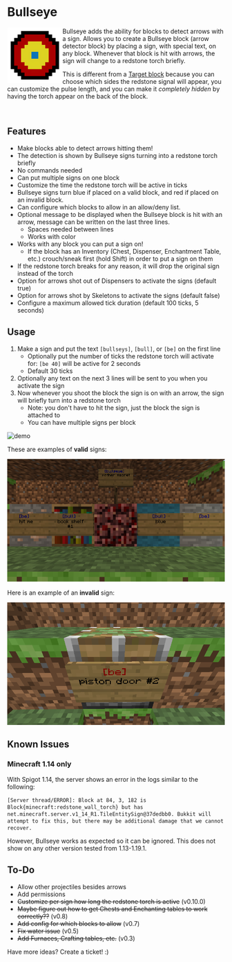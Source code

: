 # Bullseye

<img src="images/logo.png" alt="Bullseye logo" width="128px" align="left"/>

Bullseye adds the ability for blocks to detect arrows with a sign. Allows you to create a Bullseye block (arrow detector block) by placing a sign, with special text, on any block. Whenever that block is hit with arrows, the sign will change to a redstone torch briefly.

This is different from a [Target block](https://minecraft.fandom.com/wiki/Target) because you can choose which sides the redstone signal will appear, you can customize the pulse length, and you can make it _completely hidden_ by having the torch appear on the back of the block.

<br>

## Features

- Make blocks able to detect arrows hitting them!
- The detection is shown by Bullseye signs turning into a redstone torch briefly
- No commands needed
- Can put multiple signs on one block
- Customize the time the redstone torch will be active in ticks
- Bullseye signs turn blue if placed on a valid block, and red if placed on an invalid block.
- Can configure which blocks to allow in an allow/deny list.
- Optional message to be displayed when the Bullseye block is hit with an arrow, message can be written on the last three lines.
    - Spaces needed between lines
    - Works with color
- Works with any block you can put a sign on!
    - If the block has an Inventory (Chest, Dispenser, Enchantment Table, etc.) crouch/sneak first (hold Shift) in order to put a sign on them
- If the redstone torch breaks for any reason, it will drop the original sign instead of the torch
- Option for arrows shot out of Dispensers to activate the signs (default true)
- Option for arrows shot by Skeletons to activate the signs (default false)
- Configure a maximum allowed tick duration (default 100 ticks, 5 seconds)

## Usage

1. Make a sign and put the text `[bullseys]`, `[bull]`, or `[be]` on the first line
   - Optionally put the number of ticks the redstone torch will activate for: `[be 40]` will be active for 2 seconds
   - Default 30 ticks
2. Optionally any text on the next 3 lines will be sent to you when you activate the sign
3. Now whenever you shoot the block the sign is on with an arrow, the sign will briefly turn into a redstone torch
   - Note: you don't have to hit the sign, just the block the sign is attached to
   - You can have multiple signs per block

![demo](images/demo.gif)

These are examples of **valid** signs:

![valid signs](images/valid-signs.png)

Here is an example of an **invalid** sign:

![invalid sign](images/invalid-signs.png)

## Known Issues

### Minecraft 1.14 only

With Spigot 1.14, the server shows an error in the logs similar to the following:

```
[Server thread/ERROR]: Block at 84, 3, 182 is Block{minecraft:redstone_wall_torch} but has net.minecraft.server.v1_14_R1.TileEntitySign@37dedbb0. Bukkit will attempt to fix this, but there may be additional damage that we cannot recover.
```

However, Bullseye works as expected so it can be ignored. This does not show on any other version tested from 1.13-1.19.1.

## To-Do

- Allow other projectiles besides arrows
- Add permissions
- ~~Customize per sign how long the redstone torch is active~~ (v0.10.0)
- ~~Maybe figure out how to get Chests and Enchanting tables to work correctly??~~ (v0.8)
- ~~Add config for which blocks to allow~~ (v0.7)
- ~~Fix water issue~~ (v0.5)
- ~~Add Furnaces, Crafting tables, etc.~~ (v0.3)

Have more ideas? Create a ticket! :)
